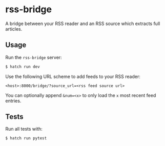 # rss-bridge

A bridge between your RSS reader and an RSS source which extracts full articles.

## Usage

Run the `rss-bridge` server:
```bash
$ hatch run dev
```

Use the following URL scheme to add feeds to your RSS reader:
```
<host>:8000/bridge/?source_url=<rss feed source url>
```

You can optionally append `&num=<x>` to only load the `x` most recent feed entries.

## Tests

Run all tests with:
```bash
$ hatch run pytest
```